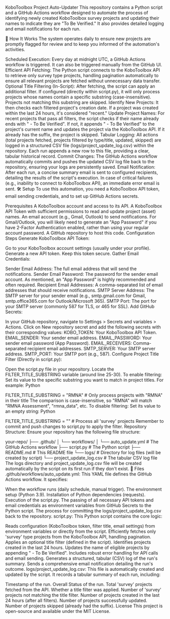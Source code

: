 KoboToolbox Project Auto-Updater
This repository contains a Python script and a GitHub Actions workflow designed to automate the process of identifying newly created KoboToolbox survey projects and updating their names to indicate they are "To Be Verified." It also provides detailed logging and email notifications for each run.

🚀 How It Works
The system operates daily to ensure new projects are promptly flagged for review and to keep you informed of the automation's activities.

Scheduled Execution: Every day at midnight UTC, a GitHub Actions workflow is triggered. It can also be triggered manually from the GitHub UI.
Efficient API Fetching: The Python script connects to the KoboToolbox API to retrieve only survey type projects, handling pagination automatically to ensure all relevant projects are fetched without unnecessary data transfer.
Optional Title Filtering (In-Script): After fetching, the script can apply an additional filter. If configured (directly within script.py), it will only process projects whose names contain a specific substring (case-insensitive). Projects not matching this substring are skipped.
Identify New Projects: It then checks each filtered project's creation date. If a project was created within the last 24 hours, it's considered "recent."
Update Project Names: For recent projects that pass all filters, the script checks if their name already ends with " - To Be Verified".
If not, it appends " - To Be Verified" to the project's current name and updates the project via the KoboToolbox API.
If it already has the suffix, the project is skipped.
Tabular Logging: All actions (total projects fetched, projects filtered by type/title, updated, skipped) are logged in a structured CSV file (logs/project_update_log.csv) within the repository. Each run appends a new row to this file, providing a clear, tabular historical record.
Commit Changes: The GitHub Actions workflow automatically commits and pushes the updated CSV log file back to the repository, ensuring your logs are persistently saved.
Email Notification: After each run, a concise summary email is sent to configured recipients, detailing the results of the script's execution. In case of critical failures (e.g., inability to connect to KoboToolbox API), an immediate error email is sent.
🛠️ Setup
To use this automation, you need a KoboToolbox API token, email sending credentials, and to set up GitHub Actions secrets.

Prerequisites
A KoboToolbox account and access to its API.
A KoboToolbox API Token with sufficient permissions to read and update project (asset) names.
An email account (e.g., Gmail, Outlook) to send notifications. For Gmail/Outlook, you will likely need to generate an "App Password" if you have 2-Factor Authentication enabled, rather than using your regular account password.
A GitHub repository to host this code.
Configuration Steps
Generate KoboToolbox API Token:

Go to your KoboToolbox account settings (usually under your profile).
Generate a new API token. Keep this token secure.
Gather Email Credentials:

Sender Email Address: The full email address that will send the notifications.
Sender Email Password: The password for the sender email account. As mentioned, an "App Password" is highly recommended and often required.
Recipient Email Addresses: A comma-separated list of email addresses that should receive notifications.
SMTP Server Address: The SMTP server for your sender email (e.g., smtp.gmail.com for Gmail, smtp.office365.com for Outlook/Microsoft 365).
SMTP Port: The port for your SMTP server (commonly 587 for TLS, or 465 for SSL).
Add GitHub Secrets:

In your GitHub repository, navigate to Settings > Secrets and variables > Actions.
Click on New repository secret and add the following secrets with their corresponding values:
KOBO_TOKEN: Your KoboToolbox API Token.
EMAIL_SENDER: Your sender email address.
EMAIL_PASSWORD: Your sender email password (App Password).
EMAIL_RECEIVERS: Comma-separated recipient email addresses.
SMTP_SERVER: Your SMTP server address.
SMTP_PORT: Your SMTP port (e.g., 587).
Configure Project Title Filter (Directly in script.py):

Open the script.py file in your repository.
Locate the FILTER_TITLE_SUBSTRING variable (around line 25-30).
To enable filtering: Set its value to the specific substring you want to match in project titles. For example:
Python

FILTER_TITLE_SUBSTRING = "RMNA" # Only process projects with "RMNA" in their title
The comparison is case-insensitive, so "RMNA" will match "RMNA Assessment", "rmna_data", etc.
To disable filtering: Set its value to an empty string:
Python

FILTER_TITLE_SUBSTRING = "" # Process all 'survey' projects
Remember to commit and push changes to script.py to apply the filter.
Repository Structure:
Ensure your repository has the following file structure:

your-repo/
├── .github/
│   └── workflows/
│       └── auto_update.yml  # The GitHub Actions workflow
├── script.py              # The Python script
├── README.md              # This README file
└── logs/                  # Directory for log files (will be created by script)
    └── project_update_log.csv # The tabular CSV log file
The logs directory and project_update_log.csv file will be created automatically by the script on its first run if they don't exist.
📜 Files
.github/workflows/auto_update.yml:
This YAML file defines the GitHub Actions workflow. It specifies:

When the workflow runs (daily schedule, manual trigger).
The environment setup (Python 3.9).
Installation of Python dependencies (requests).
Execution of the script.py.
The passing of all necessary API tokens and email credentials as environment variables from GitHub Secrets to the Python script.
The process for committing the logs/project_update_log.csv back to the repository.
script.py:
This Python script contains the core logic:

Reads configuration (KoboToolbox token, filter title, email settings) from environment variables or directly from the script.
Efficiently fetches only 'survey' type projects from the KoboToolbox API, handling pagination.
Applies an optional title filter (defined in the script).
Identifies projects created in the last 24 hours.
Updates the name of eligible projects by appending " - To Be Verified".
Includes robust error handling for API calls and email sending.
Generates a structured, tabular (CSV) log of the run's summary.
Sends a comprehensive email notification detailing the run's outcome.
logs/project_update_log.csv:
This file is automatically created and updated by the script. It records a tabular summary of each run, including:

Timestamp of the run.
Overall Status of the run.
Total 'survey' projects fetched from the API.
Whether a title filter was applied.
Number of 'survey' projects not matching the title filter.
Number of projects created in the last 24 hours (after all filters).
Number of projects successfully updated.
Number of projects skipped (already had the suffix).
License
This project is open-source and available under the MIT License.
